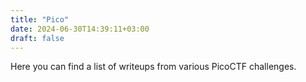 ```yaml
---
title: "Pico"
date: 2024-06-30T14:39:11+03:00
draft: false
---
```



Here you can find a list of writeups from various PicoCTF challenges.